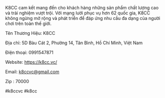 K8CC cam kết mang đến cho khách hàng những sản phẩm chất lượng cao và trải nghiệm vượt trội. Với mạng lưới phục vụ hơn 62 quốc gia, K8CC không ngừng mở rộng và phát triển để đáp ứng nhu cầu đa dạng của người chơi trên toàn thế giới.

Tên Thương Hiệu: K8CC

Địa chỉ: 5D Bàu Cát 2, Phường 14, Tân Bình, Hồ Chí Minh, Việt Nam

Điện thoại: 0991547871

Website: https://k8cc.vc/

Email: k8ccvc@gmail.com

Zip : 70000

#k8ccvc #k8cc